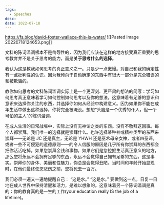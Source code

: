 ```yaml
---
tags:
  - Speeches
desc: 
date: 2022-07-18
---
```


https://fs.blog/david-foster-wallace-this-is-water/
![[Pasted image 20220718124653.png]]




文科的陈词滥调根本不是侮辱性的，因为我们应该在这样的地方接受真正重要的思考教育并不是关于思考的能力，而是**关于思考什么的选择**。

我认为这是教我如何思考的真正意义之一。只是少一点傲慢。对自己和我的确定性有一点批判性的认识。因为我倾向于自动确定的东西中有很大一部分是完全错误的和被欺骗的。

教你如何思考的文科陈词滥调实际上是一个更深刻、更严肃的想法的简写：学习如何思考真正意味着学习如何控制如何思考以及你的想法。这意味着有足够的意识和意识来选择你关注的东西，并选择你如何从经验中构建意义。因为如果你不能在成年生活中做出这种选择，你将完全被淹没。想想“头脑是一个优秀的仆人，但一个可怕的主人”的陈词滥调。


在成人生活的日常战壕中，实际上没有无神论之类的东西。没有不敬拜这回事。每个人都崇拜。我们唯一的选择就是崇拜什么。也许选择某种神或精神类型的东西来崇拜——无论是 JC 还是真主，无论是 YHWH 还是巫术母亲女神，或者四圣谛，或者一些不可侵犯的道德原则——的令人信服的原因是几乎所有你崇拜的东西都会把你活活吃掉。如果您崇拜金钱和事物，如果它们是您挖掘生活真正意义的地方，那么您将永远不会拥有足够的东西，永远不会觉得自己拥有足够的东西。这是事实。崇拜你的身体、美丽和性魅力，你总是会觉得丑陋。当时间和年龄开始显现时，在他们最终使您悲伤之前，您将死去一百万。


我们必须一遍又一遍地提醒自己：
“这是水。”
“这是水。”
要做到这一点，日复一日地在成人世界中保持清醒和活力，是难以想象的。这意味着另一个陈词滥调是真的：你的教育真的是一生的工作(your education really IS the job of a lifetime)。

